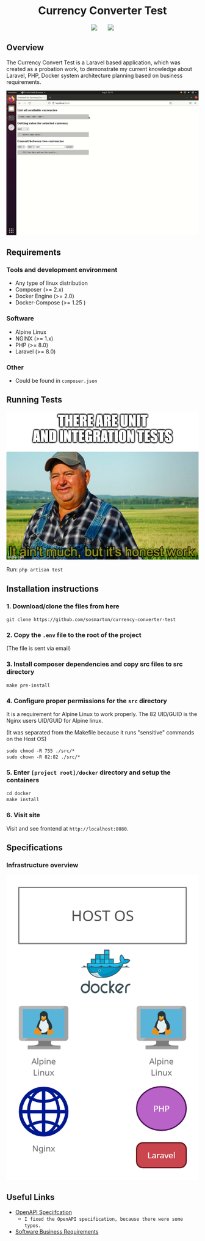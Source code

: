 <div style="text-align:center">

<h1>Currency Converter Test</h1>

![](https://img.shields.io/badge/type-probation%20work-green) &nbsp;&nbsp;&nbsp;&nbsp;&nbsp;&nbsp;![](https://img.shields.io/badge/status-active-green)


</div>

## Overview

The Currency Convert Test is a Laravel based application, which was created
as a probation work, to demonstrate my current knowledge about Laravel, PHP, Docker
system architecture planning based on business requirements.

![](./imgs/output.gif)



## Requirements

### Tools and development environment
* Any type of linux distribution
* Composer (>= 2.x)
* Docker Engine (>= 2.0)
* Docker-Compose (>= 1.25 )

### Software
* Alpine Linux
* NGINX (>= 1.x)
* PHP (>= 8.0)
* Laravel (>= 8.0)

### Other
* Could be found in `composer.json`

## Running Tests

![](./imgs/5iaiw1.jpg)

Run:
`php artisan test`

## Installation instructions

### 1. Download/clone the files from here
```shell
git clone https://github.com/sosmarton/currency-converter-test
```
### 2. Copy the `.env` file to the root of the project
(The file is sent via email)

### 3. Install composer dependencies and copy src files to src directory
```shell
make pre-install
```

### 4. Configure proper permissions for the `src` directory

It is a requirement for Alpine Linux to work properly.
The 82 UID/GUID is the Nginx users UID/GUID for Alpine linux.

(It was separated from the Makefile because it runs "sensitive" commands on the Host OS)

```shell
sudo chmod -R 755 ./src/*
sudo chown -R 82:82 ./src/* 
```

### 5. Enter `[project root]/docker` directory and setup the containers
```shell
cd docker
make install
```

### 6. Visit site
Visit and see frontend at `http://localhost:8080`.

## Specifications

### Infrastructure overview

![](./imgs/architecture.png)

## Useful Links

* [OpenAPI Speciifcation](./docs/specifications/api-specification.yml)
  * ```I fixed the OpenAPI specification, because there were some typos.```
* [Software Business Requirements](./docs/specifications/software-requirements.md)
